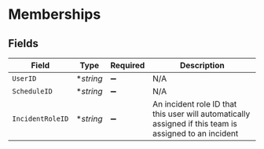 # Memberships


## Fields

| Field                                                                                                  | Type                                                                                                   | Required                                                                                               | Description                                                                                            |
| ------------------------------------------------------------------------------------------------------ | ------------------------------------------------------------------------------------------------------ | ------------------------------------------------------------------------------------------------------ | ------------------------------------------------------------------------------------------------------ |
| `UserID`                                                                                               | **string*                                                                                              | :heavy_minus_sign:                                                                                     | N/A                                                                                                    |
| `ScheduleID`                                                                                           | **string*                                                                                              | :heavy_minus_sign:                                                                                     | N/A                                                                                                    |
| `IncidentRoleID`                                                                                       | **string*                                                                                              | :heavy_minus_sign:                                                                                     | An incident role ID that this user will automatically assigned if this team is assigned to an incident |
